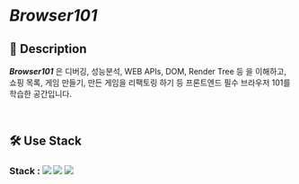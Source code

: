 # _Browser101_

## 🔎 Description

**_Browser101_** 은 디버깅, 성능분석, WEB APIs, DOM, Render Tree 등 을 이해하고, 쇼핑 목록, 게임 만들기, 만든 게임을 리팩토링 하기 등 프론트엔드 필수 브라우저 101를 학습한 공간입니다.

<br>

## 🛠 Use Stack
### Stack : <img src="https://img.shields.io/badge/Html-E34F26?style=for-the-badg=flat-square&logo=Html5&logoColor=white"/> <img src="https://img.shields.io/badge/Css-1572B6?style=for-the-badg=flat-square&logo=Css3&logoColor=white"/> <img src="https://img.shields.io/badge/Javascript-F7DF1E?style=for-the-badg=flat-square&logo=Javascript&logoColor=white"/>

